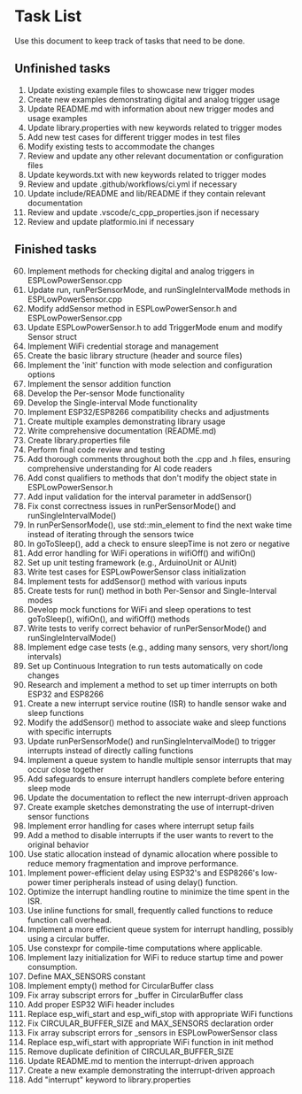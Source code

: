 # Task List
Use this document to keep track of tasks that need to be done.

## Unfinished tasks
1. Update existing example files to showcase new trigger modes
2. Create new examples demonstrating digital and analog trigger usage
3. Update README.md with information about new trigger modes and usage examples
4. Update library.properties with new keywords related to trigger modes
5. Add new test cases for different trigger modes in test files
6. Modify existing tests to accommodate the changes
7. Review and update any other relevant documentation or configuration files
8. Update keywords.txt with new keywords related to trigger modes
9. Review and update .github/workflows/ci.yml if necessary
10. Update include/README and lib/README if they contain relevant documentation
11. Review and update .vscode/c_cpp_properties.json if necessary
12. Review and update platformio.ini if necessary

## Finished tasks
60. Implement methods for checking digital and analog triggers in ESPLowPowerSensor.cpp
59. Update run, runPerSensorMode, and runSingleIntervalMode methods in ESPLowPowerSensor.cpp
58. Modify addSensor method in ESPLowPowerSensor.h and ESPLowPowerSensor.cpp
57. Update ESPLowPowerSensor.h to add TriggerMode enum and modify Sensor struct
56. Implement WiFi credential storage and management
2. Create the basic library structure (header and source files)
3. Implement the 'init' function with mode selection and configuration options
4. Implement the sensor addition function
5. Develop the Per-sensor Mode functionality
6. Develop the Single-interval Mode functionality
7. Implement ESP32/ESP8266 compatibility checks and adjustments
8. Create multiple examples demonstrating library usage
9. Write comprehensive documentation (README.md)
10. Create library.properties file
11. Perform final code review and testing
12. Add thorough comments throughout both the .cpp and .h files, ensuring comprehensive understanding for AI code readers
13. Add const qualifiers to methods that don't modify the object state in ESPLowPowerSensor.h
14. Add input validation for the interval parameter in addSensor()
15. Fix const correctness issues in runPerSensorMode() and runSingleIntervalMode()
16. In runPerSensorMode(), use std::min_element to find the next wake time instead of iterating through the sensors twice
17. In goToSleep(), add a check to ensure sleepTime is not zero or negative
18. Add error handling for WiFi operations in wifiOff() and wifiOn()
19. Set up unit testing framework (e.g., ArduinoUnit or AUnit)
20. Write test cases for ESPLowPowerSensor class initialization
21. Implement tests for addSensor() method with various inputs
22. Create tests for run() method in both Per-Sensor and Single-Interval modes
23. Develop mock functions for WiFi and sleep operations to test goToSleep(), wifiOn(), and wifiOff() methods
24. Write tests to verify correct behavior of runPerSensorMode() and runSingleIntervalMode()
25. Implement edge case tests (e.g., adding many sensors, very short/long intervals)
26. Set up Continuous Integration to run tests automatically on code changes
27. Research and implement a method to set up timer interrupts on both ESP32 and ESP8266
28. Create a new interrupt service routine (ISR) to handle sensor wake and sleep functions
29. Modify the addSensor() method to associate wake and sleep functions with specific interrupts
30. Update runPerSensorMode() and runSingleIntervalMode() to trigger interrupts instead of directly calling functions
31. Implement a queue system to handle multiple sensor interrupts that may occur close together
32. Add safeguards to ensure interrupt handlers complete before entering sleep mode
33. Update the documentation to reflect the new interrupt-driven approach
34. Create example sketches demonstrating the use of interrupt-driven sensor functions
35. Implement error handling for cases where interrupt setup fails
36. Add a method to disable interrupts if the user wants to revert to the original behavior
37. Use static allocation instead of dynamic allocation where possible to reduce memory fragmentation and improve performance.
38. Implement power-efficient delay using ESP32's and ESP8266's low-power timer peripherals instead of using delay() function.
39. Optimize the interrupt handling routine to minimize the time spent in the ISR.
40. Use inline functions for small, frequently called functions to reduce function call overhead.
41. Implement a more efficient queue system for interrupt handling, possibly using a circular buffer.
42. Use constexpr for compile-time computations where applicable.
43. Implement lazy initialization for WiFi to reduce startup time and power consumption.
44. Define MAX_SENSORS constant
45. Implement empty() method for CircularBuffer class
46. Fix array subscript errors for _buffer in CircularBuffer class
47. Add proper ESP32 WiFi header includes
48. Replace esp_wifi_start and esp_wifi_stop with appropriate WiFi functions
49. Fix CIRCULAR_BUFFER_SIZE and MAX_SENSORS declaration order
50. Fix array subscript errors for _sensors in ESPLowPowerSensor class
51. Replace esp_wifi_start with appropriate WiFi function in init method
52. Remove duplicate definition of CIRCULAR_BUFFER_SIZE
53. Update README.md to mention the interrupt-driven approach
54. Create a new example demonstrating the interrupt-driven approach
55. Add "interrupt" keyword to library.properties